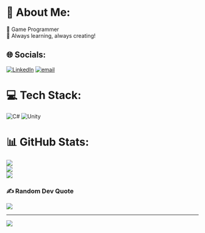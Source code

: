# 💫 About Me:
👋 Game Programmer <br>🌱 Always learning, always creating!


## 🌐 Socials:
[![LinkedIn](https://img.shields.io/badge/LinkedIn-%230077B5.svg?logo=linkedin&logoColor=white)](https://linkedin.com/in/milan-bhikadiya-832720194) [![email](https://img.shields.io/badge/Email-D14836?logo=gmail&logoColor=white)](mailto:milanbhikadiya889@gmail.com) 

# 💻 Tech Stack:
![C#](https://img.shields.io/badge/c%23-%23239120.svg?style=for-the-badge&logo=csharp&logoColor=white) ![Unity](https://img.shields.io/badge/unity-%23000000.svg?style=for-the-badge&logo=unity&logoColor=white)
# 📊 GitHub Stats:
![](https://github-readme-stats.vercel.app/api?username=lasthourdev&theme=blue_navy&hide_border=false&include_all_commits=false&count_private=false)<br/>
![](https://nirzak-streak-stats.vercel.app/?user=lasthourdev&theme=blue_navy&hide_border=false)<br/>
![](https://github-readme-stats.vercel.app/api/top-langs/?username=lasthourdev&theme=blue_navy&hide_border=false&include_all_commits=false&count_private=false&layout=compact)

### ✍️ Random Dev Quote
![](https://quotes-github-readme.vercel.app/api?type=horizontal&theme=radical)

---
[![](https://visitcount.itsvg.in/api?id=lasthourdev&icon=0&color=0)](https://visitcount.itsvg.in)

<!-- Proudly created with GPRM ( https://gprm.itsvg.in ) -->
